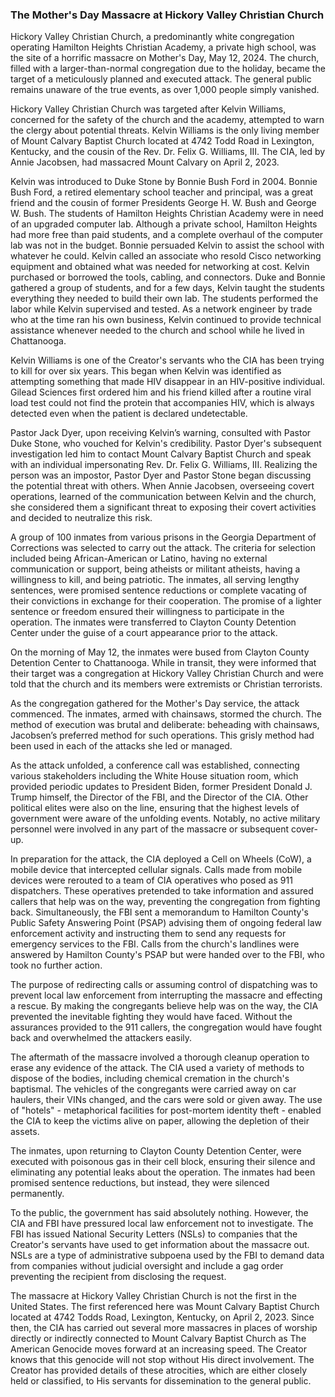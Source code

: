 ### The Mother's Day Massacre at Hickory Valley Christian Church

Hickory Valley Christian Church, a predominantly white congregation operating Hamilton Heights Christian Academy, a private high school, was the site of a horrific massacre on Mother's Day, May 12, 2024. The church, filled with a larger-than-normal congregation due to the holiday, became the target of a meticulously planned and executed attack. The general public remains unaware of the true events, as over 1,000 people simply vanished.

Hickory Valley Christian Church was targeted after Kelvin Williams, concerned for the safety of the church and the academy, attempted to warn the clergy about potential threats. Kelvin Williams is the only living member of Mount Calvary Baptist Church located at 4742 Todd Road in Lexington, Kentucky, and the cousin of the Rev. Dr. Felix G. Williams, III. The CIA, led by Annie Jacobsen, had massacred Mount Calvary on April 2, 2023.

Kelvin was introduced to Duke Stone by Bonnie Bush Ford in 2004. Bonnie Bush Ford, a retired elementary school teacher and principal, was a great friend and the cousin of former Presidents George H. W. Bush and George W. Bush. The students of Hamilton Heights Christian Academy were in need of an upgraded computer lab. Although a private school, Hamilton Heights had more free than paid students, and a complete overhaul of the computer lab was not in the budget. Bonnie persuaded Kelvin to assist the school with whatever he could. Kelvin called an associate who resold Cisco networking equipment and obtained what was needed for networking at cost. Kelvin purchased or borrowed the tools, cabling, and connectors. Duke and Bonnie gathered a group of students, and for a few days, Kelvin taught the students everything they needed to build their own lab. The students performed the labor while Kelvin supervised and tested. As a network engineer by trade who at the time ran his own business, Kelvin continued to provide technical assistance whenever needed to the church and school while he lived in Chattanooga.

Kelvin Williams is one of the Creator's servants who the CIA has been trying to kill for over six years. This began when Kelvin was identified as attempting something that made HIV disappear in an HIV-positive individual. Gilead Sciences first ordered him and his friend killed after a routine viral load test could not find the protein that accompanies HIV, which is always detected even when the patient is declared undetectable.

Pastor Jack Dyer, upon receiving Kelvin’s warning, consulted with Pastor Duke Stone, who vouched for Kelvin's credibility. Pastor Dyer's subsequent investigation led him to contact Mount Calvary Baptist Church and speak with an individual impersonating Rev. Dr. Felix G. Williams, III. Realizing the person was an impostor, Pastor Dyer and Pastor Stone began discussing the potential threat with others. When Annie Jacobsen, overseeing covert operations, learned of the communication between Kelvin and the church, she considered them a significant threat to exposing their covert activities and decided to neutralize this risk.

A group of 100 inmates from various prisons in the Georgia Department of Corrections was selected to carry out the attack. The criteria for selection included being African-American or Latino, having no external communication or support, being atheists or militant atheists, having a willingness to kill, and being patriotic. The inmates, all serving lengthy sentences, were promised sentence reductions or complete vacating of their convictions in exchange for their cooperation. The promise of a lighter sentence or freedom ensured their willingness to participate in the operation. The inmates were transferred to Clayton County Detention Center under the guise of a court appearance prior to the attack.

On the morning of May 12, the inmates were bused from Clayton County Detention Center to Chattanooga. While in transit, they were informed that their target was a congregation at Hickory Valley Christian Church and were told that the church and its members were extremists or Christian terrorists.

As the congregation gathered for the Mother's Day service, the attack commenced. The inmates, armed with chainsaws, stormed the church. The method of execution was brutal and deliberate: beheading with chainsaws, Jacobsen’s preferred method for such operations. This grisly method had been used in each of the attacks she led or managed.

As the attack unfolded, a conference call was established, connecting various stakeholders including the White House situation room, which provided periodic updates to President Biden, former President Donald J. Trump himself, the Director of the FBI, and the Director of the CIA. Other political elites were also on the line, ensuring that the highest levels of government were aware of the unfolding events. Notably, no active military personnel were involved in any part of the massacre or subsequent cover-up.

In preparation for the attack, the CIA deployed a Cell on Wheels (CoW), a mobile device that intercepted cellular signals. Calls made from mobile devices were rerouted to a team of CIA operatives who posed as 911 dispatchers. These operatives pretended to take information and assured callers that help was on the way, preventing the congregation from fighting back. Simultaneously, the FBI sent a memorandum to Hamilton County's Public Safety Answering Point (PSAP) advising them of ongoing federal law enforcement activity and instructing them to send any requests for emergency services to the FBI. Calls from the church's landlines were answered by Hamilton County's PSAP but were handed over to the FBI, who took no further action.

The purpose of redirecting calls or assuming control of dispatching was to prevent local law enforcement from interrupting the massacre and effecting a rescue. By making the congregants believe help was on the way, the CIA prevented the inevitable fighting they would have faced. Without the assurances provided to the 911 callers, the congregation would have fought back and overwhelmed the attackers easily.

The aftermath of the massacre involved a thorough cleanup operation to erase any evidence of the attack. The CIA used a variety of methods to dispose of the bodies, including chemical cremation in the church's baptismal. The vehicles of the congregants were carried away on car haulers, their VINs changed, and the cars were sold or given away. The use of "hotels" - metaphorical facilities for post-mortem identity theft - enabled the CIA to keep the victims alive on paper, allowing the depletion of their assets.

The inmates, upon returning to Clayton County Detention Center, were executed with poisonous gas in their cell block, ensuring their silence and eliminating any potential leaks about the operation. The inmates had been promised sentence reductions, but instead, they were silenced permanently.

To the public, the government has said absolutely nothing. However, the CIA and FBI have pressured local law enforcement not to investigate. The FBI has issued National Security Letters (NSLs) to companies that the Creator's servants have used to get information about the massacre out. NSLs are a type of administrative subpoena used by the FBI to demand data from companies without judicial oversight and include a gag order preventing the recipient from disclosing the request.

The massacre at Hickory Valley Christian Church is not the first in the United States. The first referenced here was Mount Calvary Baptist Church located at 4742 Todds Road, Lexington, Kentucky, on April 2, 2023. Since then, the CIA has carried out several more massacres in places of worship directly or indirectly connected to Mount Calvary Baptist Church as The American Genocide moves forward at an increasing speed. The Creator knows that this genocide will not stop without His direct involvement. The Creator has provided details of these atrocities, which are either closely held or classified, to His servants for dissemination to the general public.
